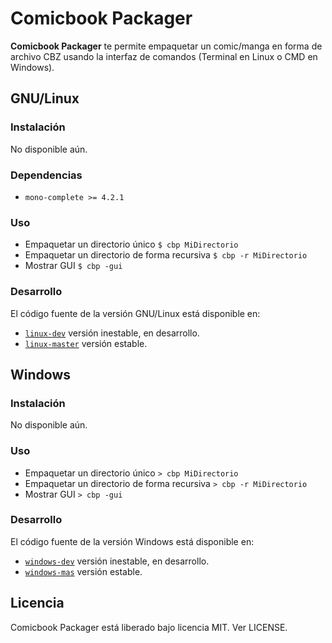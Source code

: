 # Comicbook Packager
**Comicbook Packager** te permite empaquetar un comic/manga en forma de archivo CBZ usando la interfaz de comandos (Terminal en Linux o CMD en Windows).

## GNU/Linux

### Instalación

No disponible aún.

### Dependencias
* `mono-complete >= 4.2.1`

### Uso

* Empaquetar un directorio único
    `$ cbp MiDirectorio`
* Empaquetar un directorio de forma recursiva
    `$ cbp -r MiDirectorio`
* Mostrar GUI
    `$ cbp -gui`

### Desarrollo
El código fuente de la versión GNU/Linux está disponible en:

* [`linux-dev`](https://github.com/JuanjoSalvador/Comicbook-Packager/tree/linux-dev) versión inestable, en desarrollo.
* [`linux-master`](https://github.com/JuanjoSalvador/Comicbook-Packager/tree/linux-master) versión estable.

## Windows

### Instalación

No disponible aún.

### Uso

* Empaquetar un directorio único
    `> cbp MiDirectorio`
* Empaquetar un directorio de forma recursiva
    `> cbp -r MiDirectorio`
* Mostrar GUI
    `> cbp -gui`

### Desarrollo
El código fuente de la versión Windows está disponible en:

* [`windows-dev`](https://github.com/JuanjoSalvador/Comicbook-Packager/tree/windows-dev) versión inestable, en desarrollo.
* [`windows-mas`](https://github.com/JuanjoSalvador/Comicbook-Packager/tree/windows-mas) versión estable.

## Licencia
Comicbook Packager está liberado bajo licencia MIT. Ver LICENSE.
